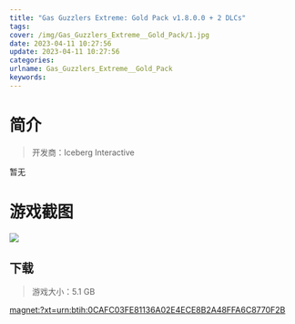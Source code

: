 ```yaml
---
title: "Gas Guzzlers Extreme: Gold Pack v1.8.0.0 + 2 DLCs"
tags: 
cover: /img/Gas_Guzzlers_Extreme__Gold_Pack/1.jpg
date: 2023-04-11 10:27:56
update: 2023-04-11 10:27:56
categories: 
urlname: Gas_Guzzlers_Extreme__Gold_Pack
keywords: 
---
```

# 简介

> 开发商：Iceberg Interactive

暂无

# 游戏截图

![](/img/Gas_Guzzlers_Extreme__Gold_Pack/2.jpg)


## 下载

> 游戏大小：5.1 GB

[magnet:?xt=urn:btih:0CAFC03FE81136A02E4ECE8B2A48FFA6C8770F2B](magnet:?xt=urn:btih:0CAFC03FE81136A02E4ECE8B2A48FFA6C8770F2B)